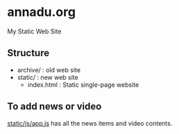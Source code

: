 # annadu.org
My Static Web Site

## Structure
- archive/ : old web site
- static/ : new web site
  - index.html : Static single-page website

## To add news or video
  [static/js/app.js](https://github.com/annadu5/annadu.org/blob/master/static/js/app.js) has all the news items and video contents.

